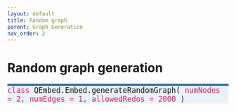 ```yaml
---
layout: default
title: Random graph
parent: Graph Generation
nav_order: 2
---
```


# Random graph generation

<p style="text-align: left;">
<span style="display: block; color: #111111; background-color: #e9f2f9; border-top: 5px solid; border-top-color: #376f9e; font-family: Monospace; font-size: 1.2em;">
 	<span style = "color: #d12161;"> class </span>
	QEmbed.Embed.generateRandomGraph(
	<span style = "color: #d12161;">numNodes = 2, numEdges = 1, allowedRedos = 2000</span>
	)
</span>
</p>

